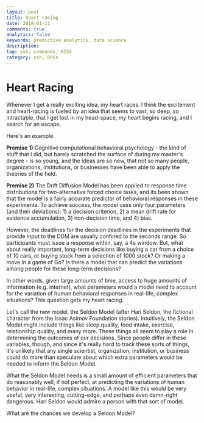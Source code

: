 ```yaml
---
layout: post
title: heart racing
date: 2018-01-11
comments: true
analytics: false
keywords: predictive analytics, data science
description:
tag: ssh, commands, KISS
category: ssh, RPCs
---
```

# Heart Racing

Whenever I get a really exciting idea, my heart races. I think the excitement and heart-racing is fueled by an idea that seems to vast, so deep, so intractable, that I get lost in my head-space, my heart begins racing, and I search for an escape.

Here's an example.

**Premise 1)** Cognitive computational behavioral psychology - the kind of stuff that I did, but barely scratched the surface of during my master's degree - is so young, and the ideas are so new, that not so many people, organizations, institutions, or businesses have been able to apply the theories of the field.

**Premise 2)** The Drift Diffusion Model has been applied to response time distributions for two-alternative forced choice tasks, and its been shown that the model is a fairly accurate predictor of behavioral responses in these experiments. To achieve success, the model uses only four parameters (and their deviations): 1) a decision criterion, 2) a mean drift rate for evidence accumulation, 3) non-decision time, and 4) bias.

However, the deadlines for the decision deadlines in the experiments that provide input to the DDM are usually confined to the seconds range. So participants must issue a response within, say, a 4s window. But, what about really important, long-term decisions like buying a car from a choice of 10 cars, or buying stock from a selection of 1000 stock? Or making a move in a game of Go? Is there a model that can predict the variations among people for these long-term decisions?

In other words, given large amounts of time, access to huge amounts of information (e.g. internet), what parameters would a model need to account for the variation of human behavioral responses in real-life, complex situations? This question gets my heart racing.

Let's call the new model, the Seldon Model (after Hari Seldon, the fictional character from the Issac Asimov Foundation stories). Intuitively, the Seldon Model might include things like sleep quality, food intake, exercise, relationship quality, and many more. These things all seem to play a role in determining the outcomes of our decisions. Since people differ in these variables, though, and since it's really hard to track these sorts of things, it's unlikely that any single scientist, organization, institution, or business could do more than speculate about which extra parameters would be needed to inform the Seldon Model.

What the Seldon Model needs is a small amount of efficient parameters that do reasonably well, if not perfect, at predicting the variations of human behavior in real-life, complex situations. A model like this would be very useful, very interesting,  cutting-edge, and perhaps even damn-right dangerous. Hari Seldon would admire a person with that sort of model.

What are the chances we develop a Seldon Model?
